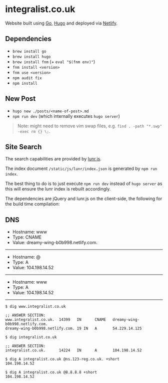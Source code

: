 # integralist.co.uk

Website built using [Go](https://golang.org/), [Hugo](https://gohugo.io/) and deployed via [Netlify](https://www.netlify.com/).

## Dependencies

- `brew install go`
- `brew install hugo`
- `brew install fnm` (+ `eval "$(fnm env)"`)
- `fnm install <version>`
- `fnm use <version>`
- `npm audit fix`
- `npm install` 

## New Post

- `hugo new ./posts/<name-of-post>.md`
- `npm run dev` (which internally executes `hugo server`)

> Note: might need to remove vim swap files, e.g. `find . -path "*.swp" -exec rm {} \;`.

## Site Search

The search capabilities are provided by [lunr.js](https://lunrjs.com/).

The index document `/static/js/lunr/index.json` is generated by `npm run index`.

The best thing to do is to just execute `npm run dev` instead of `hugo server` as this will ensure the lunr index is rebuilt accordingly.

The dependencies are jQuery and lunr.js on the client-side, the following for the build time compilation:

## DNS

* Hostname: www
* Type: CNAME
* Value: dreamy-wing-b0b998.netlify.com.

---

* Hostname: @
* Type: A
* Value: 104.198.14.52

---

* Hostname: www
* Type: A
* Value: 104.198.14.52

---

```
$ dig www.integralist.co.uk

;; ANSWER SECTION:
www.integralist.co.uk.  14399   IN      CNAME   dreamy-wing-b0b998.netlify.com.
dreamy-wing-b0b998.netlify.com. 19 IN   A       54.229.14.125

$ dig integralist.co.uk

;; ANSWER SECTION:
integralist.co.uk.      14224   IN      A       104.198.14.52

$ dig A integralist.co.uk @ns.123-reg.co.uk. +short
104.198.14.52

$ dig A integralist.co.uk @8.8.8.8 +short
104.198.14.52
```

